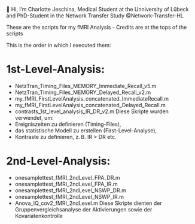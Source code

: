 👋 Hi, I’m Charlotte Jeschina, Medical Student at the Unniversity of Lübeck and PhD-Student in the Network Transfer Study @Network-Transfer-HL

These are the scripts for my fMRI Analysis - Credits are at the tops of the scripts

This is the order in which I executed them:
# 1st-Level-Analysis:
- NetzTran_Timing_Files_MEMORY_Immediate_Recall_v5.m
- NetzTran_Timing_Files_MEMORY_Delayed_Recall_v2.m
- my_fMRI_FirstLevelAnalysis_concatenated_ImmediateRecall.m
- my_fMRI_FirstLevelAnalysis_concatenated_Delayed_Recall.m
- contrasts_1st_level_analysis_IR_DR_v2.m
Diese Skripte wurden verwendet, um:
- Ereigniszeiten zu definieren (Timing-Files),
- das statistische Modell zu erstellen (First-Level-Analyse),
- Kontraste zu definieren, z. B. IR > DR etc.
# 2nd-Level-Analysis:
- onesamplettest_fMRI_2ndLevel_FPA_DR.m
- onesamplettest_fMRI_2ndLevel_FPA_IR.m
- onesamplettest_fMRI_2ndLevel_NSWP_DR.m
- onesamplettest_fMRI_2ndLevel_NSWP_IR.m
- Anova_IQ_cov2_fMRI_2ndLevel.m
Diese Skripte dienten der Gruppenvergleichsanalyse der Aktivierungen sowie der Kovariatenkontrolle
